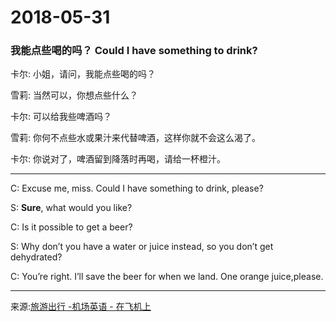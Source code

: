 ﻿2018-05-31 
==========
### 我能点些喝的吗？ Could I have something to drink?

卡尔: 小姐，请问，我能点些喝的吗？


雪莉: 当然可以，你想点些什么？


卡尔: 可以给我些啤酒吗？


雪莉: 你何不点些水或果汁来代替啤酒，这样你就不会这么渴了。


卡尔: 你说对了，啤酒留到降落时再喝，请给一杯橙汁。

***
C: Excuse me, miss. Could I have something to drink, please?<br>

S: **Sure**, what would you like? <br>

C: Is it possible to get a beer? <br>

S: Why don’t you have a water or juice instead, so you don’t get dehydrated?  <br>

C: You’re right. I’ll save the beer for when we land. One orange juice,please.<br>

***

来源:[旅游出行 -机场英语 - 在飞机上](http://talk.oralpractice.com/article_10078.html)

